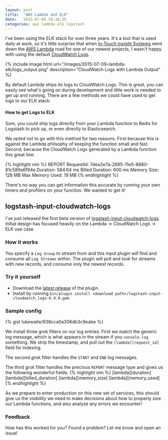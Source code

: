 ```yaml
---
layout: post
title:  "AWS Lambda and ELK"
date:   2015-07-09 19:38:35
categories: aws lambda elk logstash
---
```


I've been using the ELK stack for over three years. It's a tool that is used daily at work, so it's little surprise that
when [In-Touch Insight Systems][intouch] went down the [AWS Lambda][lambda] road for one of our newest projects, I wasn't happy
with using the default [CloudWatch Logs][cloudwatch_logs]. 

{% include image.html url="/images/2015-07-09-lambda-elk/logs_output.png" description="CloudWatch Logs with Lambda Output" %}

<!--more-->

By default Lambda ships its logs to CloudWatch Logs. This is great, you can easily see what's going on during development
and little work is needed to get up and running. There are a few methods we could have used to get logs to our ELK stack:

#### How to get Logs to ELK
Sure, you could ship logs directly from your Lambda function to Redis for Logstash to pick up, or even directly to
Elasticsearch.

We opted not to go with this method for two reasons. First because this is against the Lambda philsophy of keeping
the function small and fast. Second, because the CloudWatch Logs generated by a Lambda function this great line:

{% highlight vim %}
REPORT RequestId: 7dea2e7a-2695-11e5-8880-81c589a6f94e	Duration: 584.64 ms	Billed Duration: 600 ms Memory Size: 128 MB	Max Memory Used: 19 MB
{% endhighlight %}

There's no way you can get information this accurate by running your own timers and profilers on your function. We
wanted to get it!

## logstash-input-cloudwatch-logs
I've just released the first beta version of [logstash-input-cloudwatch-logs][cwl_plugin]. Initial design has focused
heavily on the Lambda -> CloudWatch Logs -> ELK use case. 

### How it works
You specify a `Log Group` to stream from and this input plugin will find and consume all `Log Streams` within. The plugin
will poll and look for streams with new records, and consume only the newest records.

### Try it yourself
* Download the [latest release][latest] of the plugin.
* Install by running `bin/plugin install <download path>/logstash-input-cloudwatch_logs-0.9.0.gem`

### Sample config
{% gist lukewaite/938cca0a306db3c9eabe %}

We install three grok filters on our log entries. First we match the generic log message, which is what appears in the
stream if you `console.log` something. We strip the timestamp, and pull out the `[lambda][request_id]` field for indexing.

The second grok filter handles the `START` and `END` log messages.

The third grok filter handles the precious `REPORT` message type and gives us the following wonderful fields:
{% highlight vim %}
[lambda][duration]
[lambda][billed_duration]
[lambda][memory_size]
[lambda][memory_used]
{% endhighlight %}

As we prepare to enter production on this new set of services, this should give us the visibility we need to make decisions
about how to properly size our Lambda functions, and also analyze any errors we encounter!

### Feedback
How has this worked for you? Found a problem? Let me know and open an issue!

[intouch]:         http://www.intouchinsight.com
[lambda]:          http://aws.amazon.com/lambda
[cloudwatch_logs]: https://aws.amazon.com/blogs/aws/cloudwatch-log-service/
[cwl_plugin]:      https://github.com/lukewaite/logstash-input-cloudwatch-logs
[latest]:          https://github.com/lukewaite/logstash-input-cloudwatch-logs/releases
